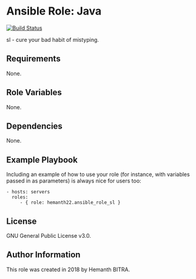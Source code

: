 Ansible Role: Java
=========

[![Build Status](https://travis-ci.org/hemanth22/Ansible-role-sl.svg?branch=master)](https://travis-ci.org/hemanth22/Ansible-role-sl)

sl - cure your bad habit of mistyping.

Requirements
------------

None.

Role Variables
--------------

None.

Dependencies
------------

None.

Example Playbook
----------------

Including an example of how to use your role (for instance, with variables passed in as parameters) is always nice for users too:

    - hosts: servers
      roles:
         - { role: hemanth22.ansible_role_sl }

License
-------

GNU General Public License v3.0.

Author Information
------------------

This role was created in 2018 by Hemanth BITRA.
